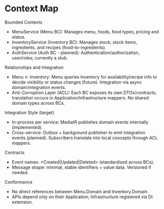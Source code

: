 # Context Map

Bounded Contexts
- MenuService (Menu BC): Manages menu, foods, food types, pricing and status.
- InventoryService (Inventory BC): Manages stock, stock items, ingredients, and recipes (food-to-ingredients).
- AuthService (Auth BC - planned): Authentication/authorization, user/roles; currently a stub.

Relationships and Integration
- Menu <- Inventory: Menu queries Inventory for availability/recipe info to decide visibility or status changes (future). Integration via async domain/integration events.
- Anti-Corruption Layer (ACL): Each BC exposes its own DTOs/contracts; translation occurs in Application/Infrastructure mappers. No shared domain types across BCs.

Integration Style (target)
- In-process per service: MediatR publishes domain events internally (implemented).
- Cross-service: Outbox + background publisher to emit integration events (planned). Subscribers translate into local concepts through ACL mappers.

Contracts
- Event names: <Entity><Created|Updated|Deleted> (standardized across BCs).
- Message shape: minimal, stable identifiers + value data. Versioned if needed.

Conformance
- No direct references between Menu.Domain and Inventory.Domain.
- APIs depend only on their Application; Infrastructure registered via DI extension.
